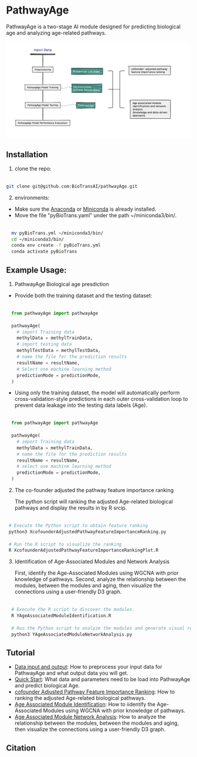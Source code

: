 PathwayAge
==============

PathwayAge is a two-stage AI module designed for predicting biological age and analyzing age-related pathways.

 ![](Image/pathwayAgeProcess.png)

Installation
------------------- 


1. clone the repo:
 
```bash

git clone git@github.com:BioTransAI/pathwayAge.git

```
2. environments:
  - Make sure the  [Anaconda](https://www.anaconda.com/products/individual)  or [Miniconda](https://docs.conda.io/projects/miniconda/en/latest/) is already installed.  <br>
  - Move the file "pyBioTrans.yaml" under the path ~/miniconda3/bin/. <br>

  ```bash
  
    mv pyBioTrans.yml ~/miniconda3/bin/
    cd ~/miniconda3/bin/
    conda env create -f pyBioTrans.yml
    conda activate pyBioTrans

  ```


Example Usage:
------------------- 

1. PathwayAge Biological age presdiction   

  - Provide both the training dataset and the testing dataset:

  ```python

    from pathwayAge import pathwayAge
    
    pathwayAge(
      # import Training data
      methylData = methylTrainData,
      # import testing data
      methylTestData = methylTestData,
      # name the file for the prediction results
      resultName = resultName,
      # Select one machine learning method
      predictionMode = predictionMode,
    )
  ```

  - Using only the training dataset, the model will automatically perform cross-validation-style predictions in each outer cross-validation loop to prevent  data leakage into the testing data labels (Age).

  <!-- ![](Image/crossValidation.png) -->

  ```python

    from pathwayAge import pathwayAge
    
    pathwayAge(
      # import Training data
      methylData = methylTrainData,
      # name the file for the prediction results
      resultName = resultName,
      # select one machine learning method
      predictionMode = predictionMode,
    )
  ```

2. The co-founder adjusted the pathway feature importance ranking

    The python script will ranking the adjusted Age-related biological pathways and display the results in by R srcip.

  ```bash 
   
   # Execute the Python script to obtain feature ranking
   python3 XcofounderAdjustedPathwayFeatureImportanceRanking.py

   # Run the R script to visualize the ranking
   R XcofounderAdjustedPathwayFeatureImportanceRankingPlot.R

  ```

3. Identification of Age-Associated Modules and Network Analysis

    First, identify the Age-Associated Modules using WGCNA with prior knowledge of pathways.
    Second, analyze the relationship between the modules, between the modules and aging, then visualize the connections using a user-friendly D3 graph.


  ```bash 
    
    # Execute the R script to discover the modules.
    R YAgeAssociatedModuleIdentification.R

    # Run the Python script to analyze the modules and generate visual results.
    python3 YAgeAssociatedModuleNetworkAnalysis.py

  ```


Tutorial
------------------- 
- [Data input and output](tutorials/DataFormat.md): How to preprocess your input data for PathwayAge and what output data you will get.
- [Quick Start](tutorials/QuickStart.ipynb): What data and parameters need to be load into PathwayAge and predict biological Age.
- [cofounder Adjusted Pathway Feature Importance Ranking](tutorials/FeatureRanking.ipynb): How to ranking the adjusted Age-related biological pathways.
- [Age Associated Module Identification](tutorials/ModuleIdentification.R): How to iidentify the Age-Associated Modules using WGCNA with prior knowledge of pathways.
- [Age Associated Module Network Analysis](tutorials/AgeAssociatedModuleIdentification.ipynb): How to analyze the relationship between the modules, between the modules and aging, then visualize the connections using a user-friendly D3 graph.


Citation
------------------- 